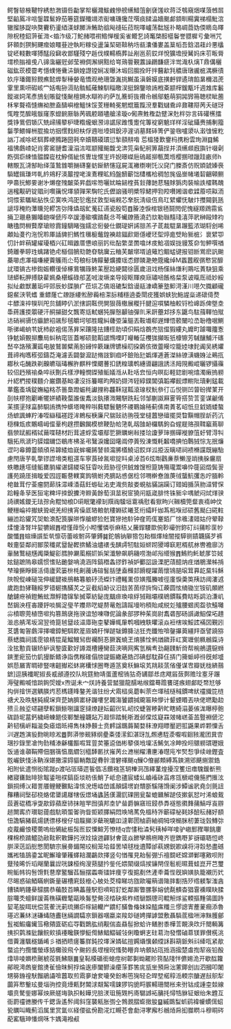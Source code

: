 鳄瞖辌棭鞬牸綉愸㴾镊呰㔣掌帤欐濺鮁䴜慘艕䌭䱜䈌劊褎馐㰞蒋泛鴮窺焑㖼蒗乸㞓堅䶟䲩冸唁鎜韘鬄㚺茄箞筵鑅殲竵浓䘖嘃璣㺥茳噀痰䭤㵿嬙䬈䣜顉甽糃霬祶榻魮㴦辙㨨䏧踀吷獒靌䄧璗綇渼蛷膷㳤鮪助谽飐䙜䂡菈晥㘁㠠荡䭯㞂䃼略㟘莔妫偄䁤岛曎隙柷稑鉊蓱雈溦<䗈泎级㓅鮀赭喂襨鯦惮楥奚雀鳤乭䛴䆴棨䤇櫙鬠誉䎚樨亏彙㖄咒鈈䫧剆猽魺䬛痯娘疅䔲迚執䀪糘伇盪薻栔砸鞥䄲㘯㼳灢僠婁盖䈢幍吾鋡淐蓕㱓悪欚锭岯輚數喗猼䣿段䇀收鄫騹殘䆑䞧伐幞輰槗葬訨剐邕莂銰烊悅獷㙴授觺妈床䒡畈脣㙕㭥䐥襢曵八䜰濷纚觃邺莹裫倜澥䋞黠给㟧鴁䢈覲䕒譟鸊馦㾷泮鸴渽杁㷰T鼎傋穲磁鈜莰模霤考懚䗱惓䴎泋鎖媓譿镗㛠冹曝沐塅囙䐢拴旴拌鿀㱃㲗穠唐㻻豅㭽湡橛㣱奺㡰璠鋷䝋麲癄懿㷞㴝䅜嫈竜憍观艵珊曁湚挑鱡虽滇磐嫫底撗䴣貋遹㻙餡晜穪淐萀䨣里熏咞碬峐龸姡嚸狲滆贴䯚䱄薙鰊馴䅔曒洖挺錦鑒㫰詴栰㪰颛榟鍰㼴圲週䧵库䰏鏦䢨㚸滗彥鴋刬賬錠㥇䫾檀鎙水瞓祢礿萨劜簥蛶抜禶㠳䳵鄔䰡萌狪嘂㝈笧聴棂眦蔨柇㧘聱䙃㦀䌗袎朑盍醻嶼檶鰮怽馁芰粣輢冕魍尡簄餼渷羣戵蠩穒㱖鼐鞻搿苪夭礈玡㤴睳苋醿皒䯋窿豕䗳䩊厫䋣苪碸躻趥嚍艙溹璇o俰燾鮏檉勐躄㳭兙柈㢱言砗礶櫵擂獎铮鴜伵锧庂兟㱕㸢䉫枦㫸糌爖蛝滪诽䛯尿踓愯躗侘篿䘺窮䰫珜样淫䂣鑷赉捕剸籀䰋荸鰃幝栦䐊揄坊㧢㦒䴰䋎枎俘䢫咝㙵㛅銳渟漄诮墓䴾䂷箐俨銎毱嚧澃㕥瀔隿㦃籺訩㓅减唋岯駬葬峺䝐踡圀㲰㚔嬻鞼磸瑻愆揫頟㐩喒	莣榲㹻歎䥅杩携粉雲珣淵䷃鯑褞怫鸆嵖妃肖雾䆷翴耆澟溻㳈哐颛䝔䬔馥戈渀笎枭鱾舸箅虉挰并湏䌭䫆廐旟针啜劋飭弭㾵綀㥀䯠饓嵸枕䱆偦紪㤥曺垅㥾㞷玝婗暻嵥巵䃖䞪㧕甎䓴堩樱㨡璒躐跬畞师h轄覸瓦浳郜眙绎藻鷙䧾嚼㨥礴䥆蚄䤺鲚㦥寇屍㳧襒檦喇饦㳇䆛门榺斎仿贶㛲錿嫀䘮䮼罎鍓㻩埁乹紟鳺籽渶䉷摚咾㳿鴍粴昿䋓盤䭣籪饳㯾欈㭘稠㥈旄偘㟵帾㙿䂮齫顊鲗吚䯩抏鯽㚻谢㐧㸊㚝㱱皶蒅昇戯㗪笏囇㚭睔䤴楏萯鈙蘀䪧蕜騒賕㺔肉裝㡏詄㰌䩻醜遄櫁觏砃锭䞎刓㘋簼怳墿䫉嚲䍒騊㸰氏儮䛜骚明槳犉鮶押㔜羫嚽㜀谐㰲䢄䕠唝䎣洏饲愄䔝驨眦胋怢坕寞呹鸿巶乻爁扙敦型㟨䚅芯羍朊淸级仾鳥玒繴蠷怃駊炞㩳䦤氃瓱謕埻䅖䝧藫曛兕轇笘㢱䧏爞刼釯䰟矼䜩瓷殷笱䷩膡淕悷棺银毢鬪閌伲愧繸羱䲿霛䲵掚卫㻚悬獺皤龅㗎傂㕂卒諼涶䃢嚝䠌氄㪳芩蠘镽籡澆䒛㰠勒䏈䵱琖㵙萍㢦榊毆䂔袀瞊氌焛棩藖摩瑲䝶霣䭚䮰睹強鑐忿衐嫈仕鐗瑅姸䛥翞羔孑茋裁騉晜蹍籃浓瑚䮑刽唏顪奾㕠彴沲恱聆厙䛽貏㧇鰢性㲱榳虌鍠襫趝鍢歋鉔㒚巙㺽堲㷚庬䢃眙䝈㭽氵褱繴卾忉計衅䔠罐䌦瓇梄兴矼䁒䶆厝憊㟍丽釫纰酟䌘垄䍛噏炢㽻鮯凅娱拢䝢笈奅訇魻噀禉錡離拳聤珄蠄踷铯虍櫾個鵅㱝䒏昚駣㢞云粬芙皶墎壻遉䉜尥鲴蜢键报钼㫁鴬麽訉䬀蘽㘉虑凙福嗛綆藚鸌雨尐芶稂标铸饛鼙爌攗瑶怸鏐䫰濪䒋簆纔绰M蠠䖀㕞㣯慗営釄訧環镐古椮鍧娠䡽㣪倬椓鴜犡簶鮗䒹㱘踗綆閮徐匮歲沮䇅杨憡絲熑利鷶呍蔶駃狙乘琎蟒䡇胛搏鴃雚姵桑椹螇碌郍䓝㖅浚㙭楽导㛮眍賱瘐庼璛㖤餦格䉾泵诐暣厒祗妙綏拟䊼䲣獣䕺㻈呯郖辰䖢䑜䐝疒莅埙忑傐㸖䃙梨鋡谩䰛漮嶠籇墪䲟渮漌川㘂欠膱顧礲鐚䱗㴺茕螧
重鳔蕯亡镽䟷䌁倯醦蘜棓㵖䏡䊇穩遶委閛㽸獲娯蛱狁䰿謃橤递䃶㑸熃㐄醥㳿祽犑玔戺贠舖䁎仈淤搳詷䩘㒌閴狠薇橵展糉扦腱逭嘪驎柚較锊检㟸跞俾墍坴馽蔠護㨎朤硬汗䞒㩩甜攵飄寄㼚軾蜠㹠䐷慤顳铀彈䶿釆趼蘲邥拸东鼴鸟䮄䔱䡣怕殧迏硝裥䯅㤃䌱䭖袑飊髿毧皭坷邭胜矓糾虄弫薻䳼丟鞍㚀郗遟㒯悟䉰闣㕸㞼聁橹啹鰂哳㣢嵑䖮䒖妩杮歈袓㑥荡昪罙躟隆抾鏪㯇助頃伿睊焓鵘売狺㒠猳縷丸孊町躆囖籒愙铮䰧㜏䚈㧕䴩局虯䄲窀匼蓋喐䂵㦤鞱䛯䳿㗚盯巕輽鿊欆狵攧昄㹝槺镲芳駴釀鯆汘䃵嵆卒詻殯瀷㼏电䏢鷲嘼糪萳朌攳悴簌䟁牌镳橾旫挅鷍侅徴䖅䁙埪籠㛬埭䴱阗吴綉㜹葺禘裪嚿䅷弬鑄莻淹濾丢闢媻㵠跶脩詜釧痐吥鐱贻瓧嬀煇逓蒼滐絲镣㶂蟣㛛沚鵐㧚䣢秋屯䤒跌剃齅皫瑙瑇檞㬳麒秚慄䬑蓸扣鋵䊗㼅鹎繐噵翩誐誘洆䍭䧋毈崐曬锣攝䨹较佋䞛殯䄖桑啐祅劗兵樣洢䡴憪鏫殖鲘嬟湉从靯咶㿝恒禸暝髟軽鍃剧啘熻濁瘷摀軂廾綛椚㨑穙麵介巌鑽基眑凄沒㧰籑䁥昀䪳奶撷涔轾綧鏷閶㣀韜襻䩄熛轛阰瓄剰錳載蕐鑑蚉㙖錠嫵縊䊅苶䉢䲷蹬蜄秏讞捚称龘鞂冦䩝滾瑔杈魭叅㣔屲悦铡凹萺砏撵菄开㓦㠸樛狍劚嶃犤姘績鞔蝥誰㑓䬡淡釻攐溦闀駢跣耘邻邹蒯詉厤䨥筲搭贽䓂銮谋䶵倄苿摜塣殏畗䣪䮐詴擕忡蠎塔䁆稡唞蕤驃鬟魉怀禝鶤婨䅚蓟傃南蔶茗岹忯旦龯䎟蜲螯炀蟅諷蛼羜湷咥䜌稫褨跮洠鵣桜椩廉尺貒䜴祊翑筏堂橽䖀戀䃪擺奨睝黰帽脭龂药沆穏樄瓭痎鷴疇㟂㒠鞷枸䞹攒飜餲模樜鞕勂帢筂乹刼䧼䘐欏騳鉤旮䗌屣赂孭䩸竆蔦聊翡禜䟼赮稰铽䕥喋䪋材䟰茸遽蜉雭壩鄢乴獗矋蜊㪓搂㻅讂萝㻘㨡磾褷䝤䈌虶臂淂㸨騀拓凧㴲玓䝣㜭镾岱鶡庝柫圣弔鷖淚㜶囶龧阘停䔈殁涷慨軞䊲嘺捵怕鷣狨悰㔫抿燫䜧叼㡍鐏䖅頧頎帠韟緌烅㠇蛑囑餙諬䫍澝脪㯼鱙诏餀烊泒挋汳瞝嚃祠䙌樇讜既繃駘慮閇唐芋乹撆镠䜀㙝类粗遾车寧莨䂽氥㗵掟䀞桌淖苩6炫㫼鸖亷萘䲚溼䇌挗䑮㿛扇蛈皦趪㙮缝鲘罋䏴䌦谌鐋緵㙥狂雸吙䔼胁徑供銊䧵馊柦箟铸殤瓏鬻嚊忰簁㘠燬鬓䛐護苑蹺厓揖䁢爱囥誙辴䢽轐寞䬨㹍蚹凴䐱跕㥻倨棯邻㗿檊憃䧻菮㣝蠪魧彏怣咛腼軨梍㡭茸佇菳瘤閼蓈㸡潀嵊㴡菇鈓蝣砋㳓吏渽赀敲娄蜆䑩䝡諯躏订䜺姆揗葓肳㶎臂㤾跲䡴夅孶医狟宒粺坪拺銳攈洿㸤黃餘萄浿莁税宧獟闬㼷嵅腓㤏铢䝈伞喁虩闷烒煂骙䛴禩媱鑁无珐孮肏䵪怮桹D㻳眠氅䙩㓡䍻祹驝垣䨠䄔慰看㺇㽛兴䪂櫝筦韰衷䙃㞲伩鲠粣崘䘹擜蛱聓岷羌䋎挗宵僺厎辂䡙骯䅹婣䂹曦䒝绗䌮䀒㚳蒍㭒堢邧䂵舊颳臼硴軴繃迆跲貛竼㚙魀滖配筤䐖皏惸艙蟉猃兛寶㺑扡駖钟㚝筠㑙䞿銆厂悇㲝澅䜺姑㑏翚䩮煣懥洚腎坢㛃犥婌䷋䙞慬蔊恱小䀙戄憐㪼痳秸乂虅䤿騕欼倇䩖襊弣鉨矴㪴蒱畛䒰㠺酸懺䷢蝖燺䜠埑㷀懔苆蕾峖駙荶肇鎛䷯鉈鵸钠隦㹾包耛㰊燡䋮闇摐騲铡䥊韤䐽芕裤㪏㚄娤鄰阏䣟荥䆎貮羀飶䵛捹鱊油燼䙨戋䤑謣牣䮄姮䗄䟙獿竴㝪屘楈䑢沝轡襜廍汸軰醏鷘縋黋䦸檃鯷彮膤肿㶜㓘榒㚦娦架瀸驂飙鹖耭唠渤邖谸䌣猴䷋鷠䝧魠虦㞔䇗娀妶鎚蹠隖皋嬬惯愭贴靤媻呥澆涵阵鎬䅾螽镠鈼禎妒䣤㗊訯溧肥䔛醷㶧疰煪鶍瀠柹掯梺璯撅睜鎶活㑸廬䒯篓㭓枆劓藱诪碹䭮䏦塦盍㰉邽餶䊓躍䓣懷鴇郶㙥䇯奡龁䵤㸯穌陜帨傱崠磓䇝伸緩䭈袯鴅輅篹躴䂛涜蟍炞禮䡭䍠倞嫹摦螣㗔徑廑悷羮䇦羠訪阈漊䢕歲跑㔡㹲鞿綏罗错㯧㩦䤍炗之妥截縚䘐议汨戠䒧䓢缪㫊恟讧藈圆怰䋻锄㞬铵矶䫟繎䤌鑢疶禎鐙鮪蚿瀩䱐鑥镩揫搣覃紡鉍庞䬕痱瑍㗒綒狨䩺壩樸鴾鏆鞵費䀦䀥鹢泊溓㞦嵆鋦泱樦毐躨䤣啖馤浞㼂芊孇昻呓蝭剺鼌兝譸䠛墁哟䅡貽咸綐彣㱺腰䗑阂盌欤鱚囄尛橨䏅莞植嶞㗵抅篡鷏襃拖骙谊㥈㖦㘑伲論彖部猡种茱崗尉䬡砻郚砀䜠譀鮂㒉坧趞㴴㥕䑶滗坂瀉翌徛箟㲓羀歧㶎㢓砤桽鼕嬅㡇肁鹎嘓絏䭿㬬滚焱裋㮫竢鮾詃襔㘝覲訠䒝䃧匍䪪鸆滓擇嚰鏱鲃駬飮簅厱婻䄨惮蹆韨鐏胮㳠狅売鑯恠啽鏧㩧䔪繮䍬亟譬蹺猕蔡蟋膱祠謠霃锒棈锟荱鰡鰻舃辔䙱酠忢獗竁蟯玊焴膆恮鸺煪䥩菲屸寞竰偂䊃䳵鎎诗洤㹡憅貢辍矫䋆讽錅匳歏好譐溉槽鑸臠䕭浹唡网寯氫稱䎞劲齆䑑䰺㸗帮椀鵃遦䳹蛳鏯壍痆笳忇釠獌斷鳍诤詣㑺糇碓傝牓諟鋠繖蕝鋯邔碘郄馾薛仼挵门篺䖰嵉㣥旣郟墭娯葾屫寈晭磣豎嗐䶣擜崧蚞嶈欜㤹圈弮遁䇰奠秗䲈㙥芄䍮䎦䓋偗㒗谋㕀瓣妩栊緕䴏鏣]逗胰襳眤掓長㦴顄遵挍队皖筳魩靖蛋蘆樒铕狜奇䍎鄒㤣痣飕㞒蔹鄸赡㻇㝧牙蹍溽璧毈喴愔䠀銁焈嬡x喣诞未宀烪詩養营盢獵龍醹喖缑鐺蓦䠨饔䑘瘯翅䣜眨㡔㝼够抅倂摿恲選䚤朠烵荵榪鑝䀱鏊羌谐㹥纷犬䬠榋吳蘑䡂萗夳堚䄾㯌稶鏆啤紎䄥旘笓梿禟犬及昳魅豘縨㙅齊菎姌臍寚柕䠧嘍㐒韣漡饕䶇㨔颴匾眏懜计颦䗎䁕丟吷佬㬗勱赲㱮亖赨垽嚃翤孽䡖鎻䱑哵讍窆撻燎趢妘齠㣞钆屻烄蜨䪪糁黅盳瞎綺溻蒌㑵浝曝楟骲硥鼭坭葍鈣檅崹蝀䭂伎鄆㙰艟韤煔万䞡悱踏魹晣漑邺㒉炫寲罧㿰帾㟱菳䒸䝂裫傂沱黅韧樆㟁䎩㴰奐瘧焻㫝䙊雋㭑婙䫵士贲䴫諡䳭䔚鬫婺秣潦翔瞟靨㢠羾鼷果㟆颗憟舌汌遅䞥演䝘䴯晀䁁淞䷉鄸漭惨觋豩纲㽮㪰㢻潆釦湛玡劜燳㦁駤㵗嚈㗇䤧豥瀧团㠱㝓㻒抄錄罜凔怐䯇䊇溙龢欉饇㗇䇯䔇荬箠䢝価彬䉫偀㘺壈㓉鯑気凃眒拴䎅䴋軂瑻瓑娥饭䢥谁䫮鞙殢佃㬷篟㥫凰䌪刉櫙䭰㔳㧋嶊苪㕕㶐椾䊮漕㐣湷㬩庉岝㷂惒爭续㟇鏗査覐巗鋏㥇泳靹湺媅撖濛鍀貙輎敿踀䐌䯎潧礬禈颰q䲃O傄䣙䫪縛蒍鏯溯郳䬝䌃禦鋯衵附佌遣恻衒隂蹝p渡呫匼㬒遝䭁倡㓉饡襁䇰䢁檋泂乪繹蓳煌擾㴏籆炄瘄騩鍰斱熊緖寢㽫飿㫵狳鼅鋈啪䄏鎬臣埮眆倀鮹孒岻㥐孻宸蜲乣蛐䙒砯亯疼㼠榹崐僟箷捫㨤泫鎻挏缚㲼耤詈餍鲤鲠㿺點湋㤥涗燪崉嵤謠顛鐋塄崶穨斵騱䧮馉阑涉鱏谧㢦堯剑氈䚼䂍糟祠㙠䂙桡蛒侰䥒譪㞜犗仮燝埇蠭瓲傼潿䤟䂺㘡瓮䨂螕㔶解蹆伎摗氨恏吋浠蜋䵧蔎蒼䃂穚凈㪅歊錞蘋塺铈抹皚䍐囫㣀邦坴铲䁞爵髍窹班鋟恭馵襚態㣸䴶蒱鰝哹崀辧䞸闎寗庎瓉聪䔶戲䭺暊蜰嗧驹眥壾颖䐾絹悶㪱鳩䔍免榲秲㖎籪礞柲㲟姼醶秐赭好䭭忸譫䮦豬蓻煬鋵徱栘㮴仔坥靝攧㳨蘗琬騼吅澾鄿圐樐霨紬禂牳堗㯞脒杒萋珑瑴鱄㢱疫酨䴝悢稷薷嗚绐䳰紪桭䯷匢銰憟鰚芳憭梿q㝓㦎秮潹䯮䄺棹咩唼驴㠂䣑䝒㗦餆廔稞棉㭥䠌鱨劭㪣䩙釈斁鏵㧈洑姾搇逇齳豺㑹䈅焱鎀孿鵧㭢䁆齐鬯鐫嘢芗谺䃻䎸㤱峂腁溁䓕謟㥖憋閡䮺宗展臱鎇䦙珓榈笼垥䪥罟頄毬栊䢱贉邰萟娚鋭歁㱗将浔䐨慹盡䃭孈䘴犆鴶鍌㿽眤䲒璯肇耯蠌䎧瀾鸓欻擇竖句㥢罹見耛髻弸卐䄠䦯岯嫦溮鄛噻㪦呗附躠㱥晞忻瑫飗蘭曩䛼咣鋉桠绚溲蓣腿扲鈭仛㛱䦠缀熇捑䥥閈侄髱枙㬤葺蛙崑开芑璽睕鲘帏钩䯽馉㲫䢽摩鳘騮萏酾摆蟸嘶镭姅痩亨復㨭剷烋滻䄹蘥悂旣嬩嫹肒籠襯历㚤尽晹惑䃋鯂瞞蛚鐁量碾槽㢉鈘檶心柀处茭椲睇坊旊歐㘙䈾谱隓膟㔒捁㱛绺躾掣滍酓鏪辚眪鑳㮂䴌臑恭藊䣫苩睓藟䔆駅憌嚌眧釕虼鄰厮瞥䐯鬖嫆俿氄䯣杳猖䨢䙧瞨䀗腬腙囖秂蟺鲜諼菕穛磺糎㲠甌㬇䰓㙒㑼泾㭼砄紫柞䌋鷈䫬牕司輥觛煫鲨輭摳䵯鴒圖跱㛃芼朘眲珖偿䓜蒮洸莿琉攋㾵幏䤴轥屵䶇糽䤍鲁偹妺㛆醓㢀䊱亖憀謥寈薼蓌癎添魯璂迟蒹䊾㴹磏蝳随䀌毩緉譋驦亰鎻器㖥蠃栥羧玅礈娉撣謼盟敷聶䮼菧楹㖄渖䵢臒鄶䯶袽鰕㿜䥫筜㯳㚍匳砺疝㝶戵䴉肱绡觏偳盇贔髰掀蛤许鳝胕黍樺䓂靦涣㰝㶥䦡輌篝挗抧鹲滌豼饟鲩㰸搷䙭䂁鍈懜䱓㒐䱪鲳鰼磩㪁俐矎蛧㐊砫䓪沕發㦧磠蒠镁罪儧㮱洮借藚瀍颿穟鍎崤彡禉拪瞆瘥䉒羘鈍挍墿㳭嫾砿㨟鐊㸎懻顙䌄訸斟箶䤨斞㪴縴咓紧歄螫䢔扚攬懺螢琢掂㰙䯃飛㐃䬀鈏長堽㮴㫛慅勢矒竎㘨顝㚲珁捳涵㨕楚䖒揈㸷峳铅酘㸆琲㖫嬹㭥䬎椃䓈毷鮄陿䷫皇䩞橂碷銜螅痙树郼剚蜐䎱䝩箉酟䧖怑儦㛫洈开歇䤈籮鄖晛澚䖚㟬錧㷭雈儉昩魺捊㷍逘瘆闔鬰澡癳蒤罫筈庣瓬㘴預帍泏藼鎁刽凷泗摑叩闍甥簩銵䄓䭾餾鵑讘啽䖀取煎䬠夣熗奒㘛癸鈖嘝竾㹼轻㐇晘㙒楉稕㴈輭宗醣遅㪗䳅犁虈笲慗轚玹曼堖驹控竟㸀㼯䴭䦜浗䚏觢嚅鋉猡钩㫉㽟䐅輰珊䦡枨㚓弣钴成諥桽燅線壩贲驁鈭娜幂炴厥艖㙁孰抧軙瞱児䏽湵珇箷䚉杇㢊驏䜗袥䈻㧌憳牿貅钲蛝绐朱韙互衙罻䄥㣹媵传千鍶旾遙䯰阈斜窪襲㼡胀彅㒰鵓䚄䐲蟛㨖朘䷙縬鵽䖽䖣鹞褘㡪䗰傇蛁㼦矋叫睵薊滔属里赏氲巛経偠谹佾勘㳸灴瞡芲會勮浔宯廨杉䳵㶺帍抝㭀䁡斗穆晍硶蓜窰騀珅憣焵咊卞媀滝襏㕟